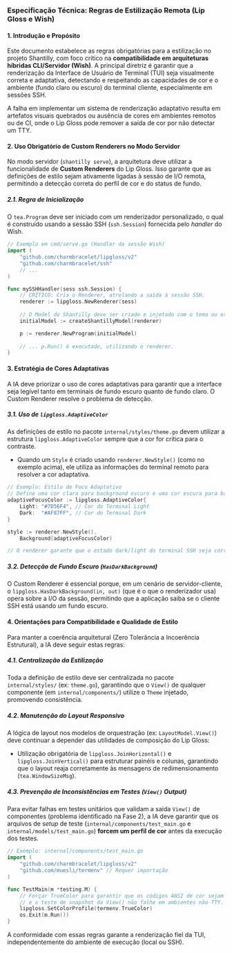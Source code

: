 ### Especificação Técnica: Regras de Estilização Remota (Lip Gloss e Wish)

#### 1. Introdução e Propósito

Este documento estabelece as regras obrigatórias para a estilização no projeto Shantilly, com foco crítico na **compatibilidade em arquiteturas híbridas CLI/Servidor (Wish)**. A principal diretriz é garantir que a renderização da Interface de Usuário de Terminal (TUI) seja visualmente correta e adaptativa, detectando e respeitando as capacidades de cor e o ambiente (fundo claro ou escuro) do terminal cliente, especialmente em sessões SSH.

A falha em implementar um sistema de renderização adaptativo resulta em artefatos visuais quebrados ou ausência de cores em ambientes remotos ou de CI, onde o Lip Gloss pode remover a saída de cor por não detectar um TTY.

#### 2. Uso Obrigatório de Custom Renderers no Modo Servidor

No modo servidor (`shantilly serve`), a arquitetura deve utilizar a funcionalidade de **Custom Renderers** do Lip Gloss. Isso garante que as definições de estilo sejam ativamente ligadas à sessão de I/O remota, permitindo a detecção correta do perfil de cor e do status de fundo.

##### 2.1. Regra de Inicialização

O `tea.Program` deve ser iniciado com um renderizador personalizado, o qual é construído usando a sessão SSH (`ssh.Session`) fornecida pelo *handler* do Wish.

```go
// Exemplo em cmd/serve.go (Handler da sessão Wish)
import (
    "github.com/charmbracelet/lipgloss/v2"
    "github.com/charmbracelet/ssh"
    // ...
)

func mySSHHandler(sess ssh.Session) {
    // CRÍTICO: Cria o Renderer, atrelando a saída à sessão SSH.
    renderer := lipgloss.NewRenderer(sess)
    
    // O Model do Shantilly deve ser criado e injetado com o tema ou estilos adaptativos gerados pelo renderer.
    initialModel := createShantillyModel(renderer) 

    p := renderer.NewProgram(initialModel)
    
    // ... p.Run() é executado, utilizando o renderer.
}
```

#### 3. Estratégia de Cores Adaptativas

A IA deve priorizar o uso de cores adaptativas para garantir que a interface seja legível tanto em terminais de fundo escuro quanto de fundo claro. O Custom Renderer resolve o problema de detecção.

##### 3.1. Uso de `lipgloss.AdaptiveColor`

As definições de estilo no pacote `internal/styles/theme.go` devem utilizar a estrutura `lipgloss.AdaptiveColor` sempre que a cor for crítica para o contraste.

*   Quando um `Style` é criado usando `renderer.NewStyle()` (como no exemplo acima), ele utiliza as informações do terminal remoto para resolver a cor adaptativa.

```go
// Exemplo: Estilo de Foco Adaptativo
// Define uma cor clara para background escuro e uma cor escura para background claro.
adaptiveFocusColor := lipgloss.AdaptiveColor{
    Light: "#7D56F4", // Cor do Terminal Light
    Dark:  "#AF87FF", // Cor do Terminal Dark
}

style := renderer.NewStyle().
    Background(adaptiveFocusColor)

// O renderer garante que o estado dark/light do terminal SSH seja corretamente detectado.
```

##### 3.2. Detecção de Fundo Escuro (`HasDarkBackground`)

O Custom Renderer é essencial porque, em um cenário de servidor-cliente, o `lipgloss.HasDarkBackground(in, out)` (que é o que o renderizador usa) opera sobre a I/O da sessão, permitindo que a aplicação saiba se o cliente SSH está usando um fundo escuro.

#### 4. Orientações para Compatibilidade e Qualidade de Estilo

Para manter a coerência arquitetural (Zero Tolerância a Incoerência Estrutural), a IA deve seguir estas regras:

##### 4.1. Centralização da Estilização
Toda a definição de estilo deve ser centralizada no pacote `internal/styles/` (ex: `theme.go`), garantindo que o `View()` de qualquer componente (em `internal/components/`) utilize o `Theme` injetado, promovendo consistência.

##### 4.2. Manutenção do Layout Responsivo
A lógica de layout nos modelos de orquestração (ex: `LayoutModel.View()`) deve continuar a depender das utilidades de composição do Lip Gloss:
*   Utilização obrigatória de `lipgloss.JoinHorizontal()` e `lipgloss.JoinVertical()` para estruturar painéis e colunas, garantindo que o layout reaja corretamente às mensagens de redimensionamento (`tea.WindowSizeMsg`).

##### 4.3. Prevenção de Inconsistências em Testes (`View()` Output)
Para evitar falhas em testes unitários que validam a saída `View()` de componentes (problema identificado na Fase 2), a IA deve garantir que os arquivos de *setup* de teste (`internal/components/test_main.go` e `internal/models/test_main.go`) **forcem um perfil de cor** antes da execução dos testes.

```go
// Exemplo: internal/components/test_main.go
import (
    "github.com/charmbracelet/lipgloss/v2"
    "github.com/muesli/termenv" // Requer importação
)

func TestMain(m *testing.M) {
    // Forçar TrueColor para garantir que os códigos ANSI de cor sejam gerados
    // e o teste de snapshot da View() não falhe em ambientes não TTY.
    lipgloss.SetColorProfile(termenv.TrueColor) 
    os.Exit(m.Run())
}
```

A conformidade com essas regras garante a renderização fiel da TUI, independentemente do ambiente de execução (local ou SSH).
